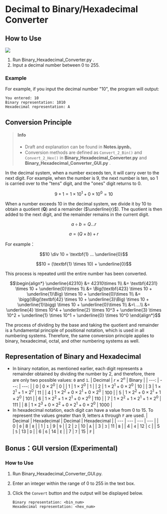 # Decimal to Binary/Hexadecimal Converter

## How to Use
![](https://i.imgur.com/MeNTx8E.gif)

1. Run Binary_Hexadecimal_Converter.py .
2. Input a decimal number between 0 to 255.


### Example
For example, if you input the decimal number "10", the program will output:
```
You entered: 10
Binary representation: 1010
Hexadecimal representation: A
```

## Conversion Principle

> #### Info
> - Draft and explanation can be found in **Notes.ipynb**。
> - Conversion methods are defined as `Convert_2_Bin()` and `Convert_2_Hex()` in **Binary_Hexadecimal_Converter.py** and **Binary_Hexadecimal_Converter_GUI.py** .

In the decimal system, when a number exceeds ten, it will carry over to the next digit. For example, when the number is 9, the next number is ten, so 1 is carried over to the "tens" digit, and the "ones" digit returns to 0.

$$9+1 = 1 \times 10^1 + 0 \times 10^0 = 10$$

When a number exceeds 10 in the decimal system, we divide it by 10 to obtain a quotient ($\textbf{Q}$) and a remainder ($\underline{r}$). The quotient is then added to the next digit, and the remainder remains in the current digit.

$$a \div b = Q ... r$$

$$a = (Q \times b) + r$$

For example：

$$10 \div 10 = \textbf{1} ... \underline{0}$$

$$10 = (\textbf{1} \times 10) + \underline{0}$$

This process is repeated until the entire number has been converted.

$$\begin{align*}
\underline{42310} 
&= 42310\times 1\\
&= \textbf{4231} \times 10 + \underline{0}\times 1\\
&= \Big(\textbf{423} \times 10 + \underline{1}\Big) \times 10 + \underline{0}\times 1\\
&= \bigg(\Big(\textbf{42} \times 10 + \underline{3}\Big) \times 10 + \underline{1}\bigg) \times 10 + \underline{0}\times 1\\
&=\ ...\\
&= \underline{4} \times 10^4 + \underline{2} \times 10^3 + \underline{3} \times 10^2 + \underline{1} \times 10^1 + \underline{0} \times 10^0
\end{align*}$$

The process of dividing by the base and taking the quotient and remainder is a fundamental principle of positional notation, which is used in all numbering systems. Therefore, the same conversion principle applies to binary, hexadecimal, octal, and other numbering systems as well.

## Representation of Binary and Hexadecimal

- In binary notation, as mentioned earlier, each digit represents a remainder obtained by dividing the number by 2, and therefore, there are only two possible values: `0` and `1`.
    | Decimal | $r \times 2^n$ | Binary |
    | ---: | ---: | ---: |
    | 0 | $0 \times 2^0$ | 0 |
    | 1 | $1 \times 2^0$ | 1 |
    | 2 | $1 \times 2^1 + 0 \times 2^0$ | 10 |
    | 3 | $1 \times 2^1 + 1 \times 2^0$ | 11 |
    | 4 | $1 \times 2^2 + 0 \times 2^1 + 0 \times 2^0$ | 100 |
    | 5 | $1 \times 2^2 + 0 \times 2^1 + 1 \times 2^0$ | 101 |
    | 6 | $1 \times 2^2 + 1 \times 2^1 + 0 \times 2^0$ | 110 |
    | 7 | $1 \times 2^2 + 1 \times 2^1 + 1 \times 2^0$ | 111 |
    | 8 | $1 \times 2^3 + 0 \times 2^2 + 0 \times 2^1 + 0 \times 2^0$ | 1000 |
- In hexadecimal notation, each digit can have a value from 0 to 15. To represent the values greater than 9, letters `A` through `F` are used.
    | Decimal | Hexadecimal | Decimal | Hexadecimal |
    | --- | --- | --- | --- |
    | 0 | `0` | 8 | `8` |
    | 1 | `1` | 9 | `9` |
    | 2 | `2` | 10 | `A` |
    | 3 | `3` | 11 | `B` |
    | 4 | `4` | 12 | `C` |
    | 5 | `5` | 13 | `D` |
    | 6 | `6` | 14 | `E` |
    | 7 | `7` | 15 | `F` |
    
## Bonus：GUI version (Experimental)

### How to Use
1. Run Binary_Hexadecimal_Converter_GUI.py.
2. Enter an integer within the range of 0 to 255 in the text box.
3. Click the `Convert` button and the output will be displayed below.

    ```
    Binary representation: <bin_num>
    Hexadecimal representation: <hex_num>
    ```